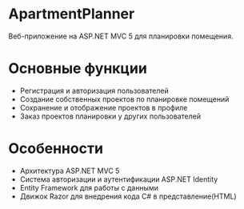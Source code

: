 # ApartmentPlanner
Веб-приложение на ASP.NET MVC 5 для планировки помещения.
# Основные функции
- Регистрация и авторизация пользователей
- Создание собственных проектов по планировке помещений
- Сохранение и отображение проектов в профиле
- Заказ проектов планировки у других пользователей
# Особенности
- Архитектура ASP.NET MVC 5
- Система авторизации и аутентификации ASP.NET Identity
- Entity Framework для работы с данными
- Движок Razor для внедрения кода C# в представление(HTML)
